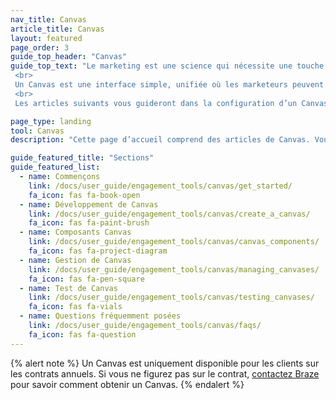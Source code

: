 ```yaml
---
nav_title: Canvas
article_title: Canvas
layout: featured
page_order: 3
guide_top_header: "Canvas"
guide_top_text: "Le marketing est une science qui nécessite une touche artistique et des outils spécialisés. Le Canvas vous permet d’allier rigueur et créativité pour créer des expériences importantes, pertinentes et personnelles pour chaque client. <br>
 <br>
 Un Canvas est une interface simple, unifiée où les marketeurs peuvent configurer des campagnes avec plusieurs messages et étapes pour créer un parcours cohérent puis comparer et optimiser ces expériences à l’aide d’une analyse complète pour l’ensemble de l’expérience utilisateur. <br>
 <br>
 Les articles suivants vous guideront dans la configuration d’un Canvas et vous permettront d’optimiser vos stratégies lors de la création d’expériences client. Vous pouvez également consulter notre <a href='https://learning.braze.com/canvas-course'>Cours d’apprentissage Braze Canvas</a> !"

page_type: landing
tool: Canvas
description: "Cette page d’accueil comprend des articles de Canvas. Vous y trouverez des ressources pour créer, personnaliser et tester un Canvas."

guide_featured_title: "Sections"
guide_featured_list:
  - name: Commençons
    link: /docs/user_guide/engagement_tools/canvas/get_started/
    fa_icon: fas fa-book-open
  - name: Développement de Canvas
    link: /docs/user_guide/engagement_tools/canvas/create_a_canvas/
    fa_icon: fas fa-paint-brush
  - name: Composants Canvas
    link: /docs/user_guide/engagement_tools/canvas/canvas_components/
    fa_icon: fas fa-project-diagram 
  - name: Gestion de Canvas
    link: /docs/user_guide/engagement_tools/canvas/managing_canvases/
    fa_icon: fas fa-pen-square
  - name: Test de Canvas
    link: /docs/user_guide/engagement_tools/canvas/testing_canvases/
    fa_icon: fas fa-vials
  - name: Questions fréquemment posées
    link: /docs/user_guide/engagement_tools/canvas/faqs/
    fa_icon: fas fa-question
---
```


{% alert note %}
Un Canvas est uniquement disponible pour les clients sur les contrats annuels. Si vous ne figurez pas sur le contrat, [contactez Braze](https://www.braze.com/contact/) pour savoir comment obtenir un Canvas.
{% endalert %}

<br>
